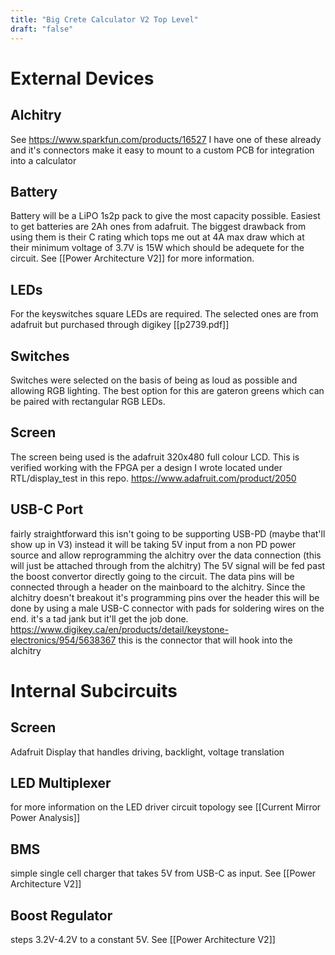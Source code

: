 ```yaml
---
title: "Big Crete Calculator V2 Top Level"
draft: "false"
---
```



# External Devices

## Alchitry
See https://www.sparkfun.com/products/16527 I have one of these already and it's connectors make it easy to mount to a custom PCB for integration into a calculator

## Battery
Battery will be a LiPO 1s2p pack to give the most capacity possible. Easiest to get batteries are 2Ah ones from adafruit. The biggest drawback from using them is their C rating which tops me out at 4A max draw which at their minimum voltage of 3.7V is 15W which should be adequete for the circuit. See [[Power Architecture V2]] for more information.

## LEDs
For the keyswitches square LEDs are required. The selected ones are from adafruit but purchased through digikey [[p2739.pdf]]

## Switches
Switches were selected on the basis of being as loud as possible and allowing RGB lighting. The best option for this are gateron greens which can be paired with rectangular RGB LEDs. 

## Screen
The screen being used is the adafruit 320x480 full colour LCD. This is verified working with the FPGA per a design I wrote located under RTL/display_test in this repo. https://www.adafruit.com/product/2050

## USB-C Port
fairly straightforward this isn't going to be supporting USB-PD (maybe that'll show up in V3) instead it will be taking 5V input from a non PD power source and allow reprogramming the alchitry over the data connection (this will just be attached through from the alchitry)
The 5V signal will be fed past the boost convertor directly going to the circuit. The data pins will be connected through a header on the mainboard to the alchitry. Since the alchitry doesn't breakout it's programming pins over the header this will be done by using a male USB-C connector with pads for soldering wires on the end. it's a tad jank but it'll get the job done. https://www.digikey.ca/en/products/detail/keystone-electronics/954/5638367
this is the connector that will hook into the alchitry


# Internal Subcircuits

## Screen
Adafruit Display that handles driving, backlight, voltage translation

## LED Multiplexer
for more information on the LED driver circuit topology see [[Current Mirror Power Analysis]] 

## BMS
simple single cell charger that takes 5V from USB-C as input. See [[Power Architecture V2]]

## Boost Regulator 
steps 3.2V-4.2V to a constant 5V. See [[Power Architecture V2]]